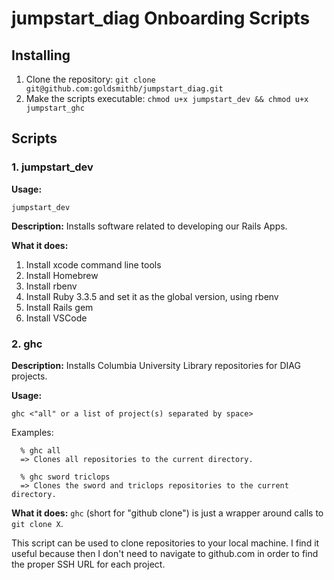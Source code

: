 # jumpstart_diag Onboarding Scripts

## Installing
1. Clone the repository: `git clone git@github.com:goldsmithb/jumpstart_diag.git`
2. Make the scripts executable: `chmod u+x jumpstart_dev && chmod u+x jumpstart_ghc`

## Scripts
### 1. jumpstart_dev
**Usage:**
```
jumpstart_dev
```
**Description:** Installs software related to developing our Rails Apps.

**What it does:**
  1. Install xcode command line tools
  2. Install Homebrew
  3. Install rbenv
  4. Install Ruby 3.3.5 and set it as the global version, using rbenv
  5. Install Rails gem
  6. Install VSCode

### 2. ghc
**Description:** Installs Columbia University Library repositories for DIAG projects.

**Usage:**
```
ghc <"all" or a list of project(s) separated by space>
```
Examples:
```
  % ghc all
  => Clones all repositories to the current directory.

  % ghc sword triclops
  => Clones the sword and triclops repositories to the current directory.
```
**What it does:**
`ghc` (short for "github clone") is just a wrapper around calls to `git clone X`.

This script can be used to clone repositories to your local machine.
I find it useful because then I don't need to navigate to github.com in order to find the proper SSH URL for each project.
